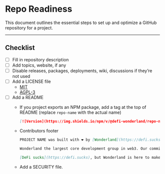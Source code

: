 # Repo Readiness

This document outlines the essential steps to set up and optimize a GitHub repository for a project. 

---

## Checklist

- [ ]  Fill in repository description
- [ ]  Add topics, website, if any
- [ ]  Disable releases, packages, deployments, wiki, discussions if they’re not used
- [ ]  Add a LICENSE file
    - [MIT](https://github.com/defi-wonderland/xERC20/blob/main/LICENSE)
    - [AGPL-3](https://github.com/defi-wonderland/xkeeper-core/blob/ab0984f1e8bbc542d387c84c0f36c144cbb36050/LICENSE)
- [ ]  Add a README
    - If you project exports an NPM package, add a tag at the top of README (replace `repo-name` with the actual name)
        
        ```markdown
        [![Version](https://img.shields.io/npm/v/@defi-wonderland/repo-name]?label=Version)](https://www.npmjs.com/package/@defi-wonderland/repo-name)
        ```
        
    - Contributors footer
        
        ```markdown
        PROJECT NAME was built with ❤️ by [Wonderland](https://defi.sucks).
        
        Wonderland the largest core development group in web3. Our commitment is to a financial future that's open, decentralized, and accessible to all.
        
        [DeFi sucks](https://defi.sucks), but Wonderland is here to make it better.
        ```
        
    - Add a SECURITY file.